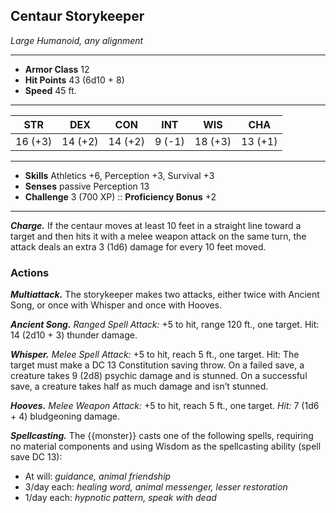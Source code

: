 ## Centaur Storykeeper
*Large Humanoid, any alignment*
___
- **Armor Class** 12
- **Hit Points** 43 (6d10 + 8)
- **Speed** 45 ft.
___
|STR|DEX|CON|INT|WIS|CHA|
|:---:|:---:|:---:|:---:|:---:|:---:|
|16 (+3)|14 (+2)|14 (+2)|9 (-1)|18 (+3)|13 (+1)|
___
- **Skills** Athletics +6, Perception +3, Survival +3
- **Senses** passive Perception 13
- **Challenge** 3 (700 XP) :: **Proficiency Bonus**  +2
___
***Charge.*** If the centaur moves at least 10 feet in a straight line toward a target and then hits it with a melee weapon attack on the same turn, the attack deals an extra 3 (1d6) damage for every 10 feet moved.

### Actions
***Multiattack.*** The storykeeper makes two attacks, either twice with Ancient Song, or once with Whisper and once with Hooves.

***Ancient Song.*** _Ranged Spell Attack:_ +5 to hit, range 120 ft., one target. Hit: 14 (2d10 + 3) thunder damage.

***Whisper.*** _Melee Spell Attack:_ +5 to hit, reach 5 ft., one target. Hit: The target must make a DC 13 Constitution saving throw. On a failed save, a creature takes 9 (2d8) psychic damage and is stunned. On a successful save, a creature takes half as much damage and isn’t stunned.

***Hooves.*** _Melee Weapon Attack:_ +5 to hit, reach 5 ft., one target. _Hit:_ 7 (1d6 + 4) bludgeoning damage.

***Spellcasting.*** The {{monster}} casts one of the following spells, requiring no material components and using Wisdom as the spellcasting ability (spell save DC 13):<br>
- At will: _guidance, animal friendship_
- 3/day each: _healing word, animal messenger, lesser restoration_
- 1/day each: _hypnotic pattern, speak with dead_
